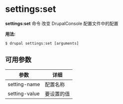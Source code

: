 # settings:set
**settings:set** 命令 改变 DrupalConsole 配置文件中的配置

**用法:**
```
$ drupal settings:set [arguments] 
```

## 可用参数
参数 | 详细
---------|-------------
setting-name | 配置名称
setting-value | 要设置的值
